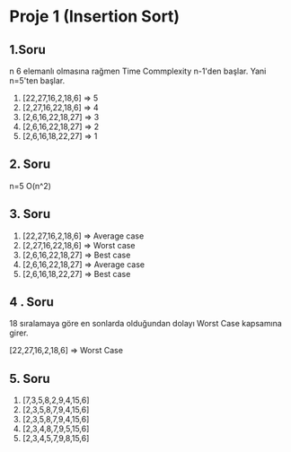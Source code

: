 
# Proje 1 (Insertion Sort)


## 1.Soru

n 6 elemanlı olmasına rağmen Time Commplexity n-1'den başlar. Yani n=5'ten başlar.

1. [22,27,16,2,18,6]  => 5
2. [2,27,16,22,18,6]  => 4
3. [2,6,16,22,18,27]  => 3
4. [2,6,16,22,18,27]  => 2
5. [2,6,16,18,22,27]  => 1


## 2. Soru

n=5
O(n^2)

## 3. Soru

1. [22,27,16,2,18,6]  => Average case
2. [2,27,16,22,18,6]  => Worst case
3. [2,6,16,22,18,27]  => Best case
4. [2,6,16,22,18,27]  => Average case
5. [2,6,16,18,22,27]  => Best case

## 4 . Soru

18 sıralamaya göre en sonlarda olduğundan dolayı Worst Case kapsamına girer.

[22,27,16,2,18,6] => Worst Case 

## 5. Soru

1. [7,3,5,8,2,9,4,15,6]
2. [2,3,5,8,7,9,4,15,6]
3. [2,3,5,8,7,9,4,15,6]
4. [2,3,4,8,7,9,5,15,6]
5. [2,3,4,5,7,9,8,15,6]







